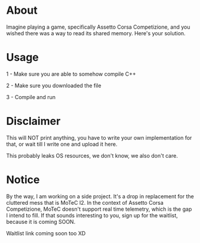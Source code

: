 # About

Imagine playing a game, specifically Assetto Corsa Competizione, and you wished there was a way to read its shared memory. Here's your solution.

# Usage

1 - Make sure you are able to somehow compile C++

2 - Make sure you downloaded the file

3 - Compile and run

# Disclaimer

This will NOT print anything, you have to write your own implementation for that, or wait till I write one and upload it here.

This probably leaks OS resources, we don't know, we also don't care.

# Notice

By the way, I am working on a side project. It's a drop in replacement for the cluttered mess that is MoTeC I2. In the context of Assetto Corsa Competizione, MoTeC doesn't support real time telemetry, which is the gap I intend to fill. If that sounds interesting to you, sign up for the waitlist, because it is coming SOON.

Waitlist link coming soon too XD
